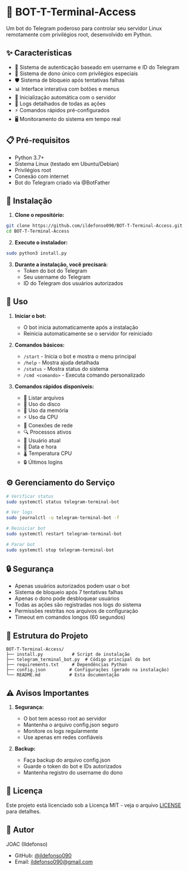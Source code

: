 # 🤖 BOT-T-Terminal-Access

Um bot do Telegram poderoso para controlar seu servidor Linux remotamente com privilégios root, desenvolvido em Python.

## ✨ Características

- 🔐 Sistema de autenticação baseado em username e ID do Telegram
- 👑 Sistema de dono único com privilégios especiais
- 🛡️ Sistema de bloqueio após tentativas falhas
- 📊 Interface interativa com botões e menus
- 🔄 Inicialização automática com o servidor
- 📝 Logs detalhados de todas as ações
- ⚡ Comandos rápidos pré-configurados
- 🖥️ Monitoramento do sistema em tempo real

## 📋 Pré-requisitos

- Python 3.7+
- Sistema Linux (testado em Ubuntu/Debian)
- Privilégios root
- Conexão com internet
- Bot do Telegram criado via @BotFather

## 🚀 Instalação

1. **Clone o repositório:**
```bash
git clone https://github.com/ildefonso090/BOT-T-Terminal-Access.git
cd BOT-T-Terminal-Access
```

2. **Execute o instalador:**
```bash
sudo python3 install.py
```

3. **Durante a instalação, você precisará:**
   - Token do bot do Telegram
   - Seu username do Telegram
   - ID do Telegram dos usuários autorizados

## 📱 Uso

1. **Iniciar o bot:**
   - O bot inicia automaticamente após a instalação
   - Reinicia automaticamente se o servidor for reiniciado

2. **Comandos básicos:**
   - `/start` - Inicia o bot e mostra o menu principal
   - `/help` - Mostra ajuda detalhada
   - `/status` - Mostra status do sistema
   - `/cmd <comando>` - Executa comando personalizado

3. **Comandos rápidos disponíveis:**
   - 📂 Listar arquivos
   - 💾 Uso do disco
   - 🔄 Uso da memória
   - ⚡ Uso da CPU
   - 📡 Conexões de rede
   - 🔍 Processos ativos
   - 👤 Usuário atual
   - 📅 Data e hora
   - 🌡️ Temperatura CPU
   - 🔒 Últimos logins

## ⚙️ Gerenciamento do Serviço

```bash
# Verificar status
sudo systemctl status telegram-terminal-bot

# Ver logs
sudo journalctl -u telegram-terminal-bot -f

# Reiniciar bot
sudo systemctl restart telegram-terminal-bot

# Parar bot
sudo systemctl stop telegram-terminal-bot
```

## 🔒 Segurança

- Apenas usuários autorizados podem usar o bot
- Sistema de bloqueio após 7 tentativas falhas
- Apenas o dono pode desbloquear usuários
- Todas as ações são registradas nos logs do sistema
- Permissões restritas nos arquivos de configuração
- Timeout em comandos longos (60 segundos)

## 📁 Estrutura do Projeto

```
BOT-T-Terminal-Access/
├── install.py           # Script de instalação
├── telegram_terminal_bot.py  # Código principal do bot
├── requirements.txt     # Dependências Python
├── config.json         # Configurações (gerado na instalação)
└── README.md           # Esta documentação
```

## ⚠️ Avisos Importantes

1. **Segurança:**
   - O bot tem acesso root ao servidor
   - Mantenha o arquivo config.json seguro
   - Monitore os logs regularmente
   - Use apenas em redes confiáveis

2. **Backup:**
   - Faça backup do arquivo config.json
   - Guarde o token do bot e IDs autorizados
   - Mantenha registro do username do dono

## 📄 Licença

Este projeto está licenciado sob a Licença MIT - veja o arquivo [LICENSE](LICENSE) para detalhes.

## 👤 Autor

JOAC (Ildefonso)
- GitHub: [@ildefonso090](https://github.com/ildefonso090)
- Email: ildefonso090@gmail.com 
